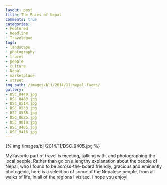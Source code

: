 ```yaml
---
layout: post
title: The Faces of Nepal
comments: true
categories:
- Featured
- Headline
- Travelogue
tags:
- landscape
- photography
- travel
- people
- culture
- Nepal
- marketplace
- street
img_path: /images/bli/2014/11/nepal-faces/
gallery:
- DSC_8440.jpg
- DSC_8483.jpg
- DSC_8514.jpg
- DSC_8533.jpg
- DSC_8586.jpg
- DSC_8625.jpg
- DSC_9019.jpg
- DSC_9405.jpg
- DSC_9416.jpg
---
```


{% img /images/bli/2014/11/DSC_9405.jpg %}

My favorite part of travel is meeting, talking with, and photographing the local people. Rather than go on a lengthy explanation about the people of Nepal, who I found to be across-the-board friendly, gracious and eminently photogenic, here is a selection of some of the Nepalese people, from all walks of life, in all of the  regions I visited. I hope you enjoy!

<!--more-->








